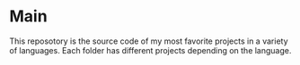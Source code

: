 # Main
This reposotory is the source code of my most favorite projects in a variety of languages. Each folder has different projects depending on the language.
